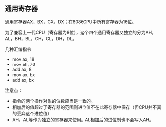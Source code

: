 ## 通用寄存器

通用寄存器AX，BX，CX，DX；在8086CPU中所有寄存器为16位。

为了兼容上一代CPU（寄存器为8位），这个四个通用寄存器又独立的分为AH，AL，BH，BL，CH，CL，DH，DL。

几种汇编指令

* mov ax, 18
* mov ah, 78
* add ax, 8
* mov ax, bx
* add ax, bx

注意点：

* 指令的两个操作对象的位数应当是一致的。
* 相加后的值超过了寄存器的范围则进位值不在此寄存器中保存（但CPU并不真的丢弃这个进位值）
* AH，AL等作为独立的寄存器来使用。AL相加后的进位制也不会写入AH。



